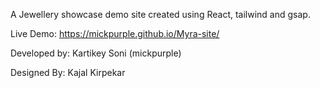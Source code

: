 A Jewellery showcase demo site created using React, tailwind and gsap.

Live Demo: https://mickpurple.github.io/Myra-site/

Developed by: Kartikey Soni (mickpurple)

Designed By: Kajal Kirpekar
